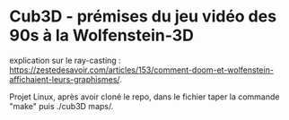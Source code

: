 # Cub3D - prémises du jeu vidéo des 90s à la Wolfenstein-3D

explication sur le ray-casting : https://zestedesavoir.com/articles/153/comment-doom-et-wolfenstein-affichaient-leurs-graphismes/.  

Projet Linux,
après avoir cloné le repo, dans le fichier taper la commande "make" puis ./cub3D maps/<la map que vous voulez tester>.   
  
<img source="./capture d’écran 2021-02-15 à 12.33.07.png" width=300 />
